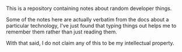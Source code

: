 This is a repository containing notes about random developer things. 

Some of the notes here are actually verbatim from the docs about a particular technology, I've just found that typing things out helps me to remember them rather than just reading them. 

With that said, I do not claim any of this to be my intellectual property.